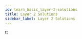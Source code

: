 ```yaml
---
id: learn_basic_layer-2-solutions
title: Layer 2 Solutions
sidebar_label: Layer 2 Solutions
---
```

tt
